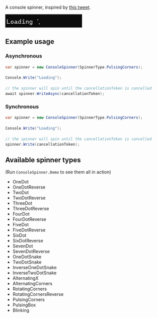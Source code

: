 A console spinner, inspired by [this tweet](https://twitter.com/dmagliola/status/1429124567109357577).

![An example using the pulsing corners spinner](example.gif)

## Example usage

### Asynchronous

```csharp
var spinner = new ConsoleSpinner(SpinnerType.PulsingCorners);

Console.Write("Loading");

// the spinner will spin until the cancellationToken is cancelled
await spinner.WriteAsync(cancellationToken);
```

### Synchronous

```csharp
var spinner = new ConsoleSpinner(SpinnerType.PulsingCorners);

Console.Write("Loading");

// the spinner will spin until the cancellationToken is cancelled
spinner.Write(cancellationToken);
```

## Available spinner types

(Run `ConsoleSpinner.Demo` to see them all in action)

- OneDot
- OneDotReverse
- TwoDot
- TwoDotReverse
- ThreeDot
- ThreeDotReverse
- FourDot
- FourDotReverse
- FiveDot
- FiveDotReverse
- SixDot
- SixDotReverse
- SevenDot
- SevenDotReverse
- OneDotSnake
- TwoDotSnake
- InverseOneDotSnake
- InverseTwoDotSnake
- AlternatingX
- AlternatingCorners
- RotatingCorners
- RotatingCornersReverse
- PulsingCorners
- PulsingBox
- Blinking

